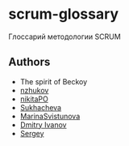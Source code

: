 # scrum-glossary
Глоссарий методологии SCRUM



## Authors

- The spirit of Beckoy
- [nzhukov](https://github.com/nzhukov)
- [nikitaPO](https://github.com/NikitaPO/scrum-glossary)
- [Sukhacheva](https://github.com/Sukhacheva)
- [MarinaSvistunova](https://github.com/MarinaSvistunova)
- [Dmitry Ivanov](https://github.com/DementedJim)
- [Sergey](https://github.com/sergey)
